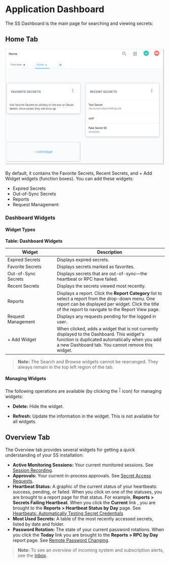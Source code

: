 [title]: # (Application Dashboard)
[tags]: # (Dashboard, Widget)
[priority]: # (40)

# Application Dashboard

The SS Dashboard is the main page for searching and viewing secrets:

## Home Tab

![1567714700766](images/1567714700766.png)

By default, it contains the Favorite Secrets, Recent Secrets, and + Add Widget widgets (function boxes). You can add these widgets:

- Expired Secrets
- Out-of-Sync Secrets
- Reports
- Request Management

### Dashboard Widgets

#### Widget Types

**Table: Dashboard Widgets**

| Widget                                                       | Description                                                  |
| ------------------------------------------------------------ | ------------------------------------------------------------ |
| Expired&nbsp;Secrets&nbsp;&nbsp;&nbsp;&nbsp;&nbsp;&nbsp;&nbsp;&nbsp;&nbsp;&nbsp; | Displays expired secrets.                                    |
| Favorite Secrets                                             | Displays secrets marked as favorites.                        |
| Out-of-Sync Secrets                                          | Displays secrets that are out-of-sync—the heartbeat or RPC have failed. |
| Recent Secrets                                               | Displays the secrets viewed most recently.                   |
| Reports                                                      | Displays a report. Click the **Report Category** list to select a report from the drop-down menu. One report can be displayed per widget. Click the title of the report to navigate to the Report View page. |
| Request Management                                           | Displays any requests pending for the logged in user.        |
| + Add Widget                                                 | When clicked, adds a widget that is not currently displayed to the Dashboard. This widget's function is duplicated automatically when you add a new Dashboard tab. You cannot remove this widget. |

> **Note:** The Search and Browse widgets cannot be rearranged. They always remain in the top left region of the tab.

#### Managing Widgets

The following operations are available (by clicking the ![1556732823517](images/1556732823517.png) icon) for managing widgets:

- **Delete:** Hide the widget.

- **Refresh:** Update the information in the widget. This is not available for all widgets.

## Overview Tab

The Overview tab provides several widgets for getting a quick understanding of your SS installation:

- **Active Monitoring Sessions:** Your current monitored sessions. See [Session Recording](#session-recording).
- **Approvals:** Your current in-process approvals. See [Secret Access Requests](#secret-access-requests).
- **Heartbeat Status:** A graphic of the current status of your heartbeats: success, pending, or failed. When you click on one of the statuses, you are brought to a report page for that status. For example, **Reports \> Secrets Failing Heartbeat**. When you click the **Current** link , you are brought to the **Reports \> Heartbeat Status by Day** page. See [Heartbeats: Automatically Testing Secret Credentials](#Heartbeats:-Automatically-Testing-Secret-Credentials)
- **Most Used Secrets:** A table of the most recently accessed secrets, listed by date and folder.
- **Password Rotation:** The state of your current password rotations. When you click the **Today** link you are brought to the **Reports \> RPC by Day** report page. See [Remote Password Changing](#remote-password-changing-(rpc)).

> **Note:** To see an overview of incoming system and subscription alerts, see the [Inbox](#alert-notification-center-(Inbox)).
